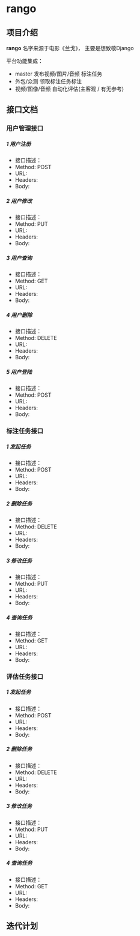# rango
## 项目介绍
**rango** 名字来源于电影《兰戈》， 主要是想致敬Django

平台功能集成：

- master 发布视频/图片/音频 标注任务
- 外包/众测 领取标注任务标注
- 视频/图像/音频 自动化评估(主客观 / 有无参考)

## 接口文档
### 用户管理接口
#####  1 用户注册
- 接口描述： 
- Method: POST
- URL: 
- Headers:
- Body:

#####  2 用户修改
- 接口描述： 
- Method: PUT
- URL: 
- Headers:
- Body:

#####  3 用户查询
- 接口描述： 
- Method: GET
- URL: 
- Headers:
- Body:

#####  4 用户删除
- 接口描述： 
- Method: DELETE
- URL: 
- Headers:
- Body:

##### 5 用户登陆
- 接口描述： 
- Method: POST
- URL: 
- Headers:
- Body:


### 标注任务接口

#####  1 发起任务
- 接口描述： 
- Method: POST
- URL: 
- Headers:
- Body:

##### 2 删除任务
- 接口描述： 
- Method: DELETE
- URL: 
- Headers:
- Body:

##### 3 修改任务
- 接口描述： 
- Method: PUT
- URL: 
- Headers:
- Body:

##### 4 查询任务
- 接口描述： 
- Method: GET
- URL: 
- Headers:
- Body:


### 评估任务接口
#####  1 发起任务
- 接口描述： 
- Method: POST
- URL: 
- Headers:
- Body:

##### 2 删除任务
- 接口描述： 
- Method: DELETE
- URL: 
- Headers:
- Body:

##### 3 修改任务
- 接口描述： 
- Method: PUT
- URL: 
- Headers:
- Body:

##### 4 查询任务
- 接口描述： 
- Method: GET
- URL: 
- Headers:
- Body:


## 迭代计划